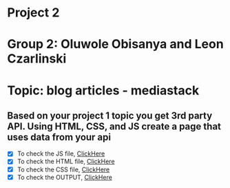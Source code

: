 # Project 2
# Group 2: Oluwole Obisanya and Leon Czarlinski
# Topic: blog articles - mediastack


## Based on your project 1 topic you get 3rd party API. Using HTML, CSS, and JS create a page that uses data from your api
 - [X] To check the JS file, [ClickHere](app2.js)
 - [X] To check the HTML file, [ClickHere](index.html)
 - [X] To check the CSS file, [ClickHere](style.css)
 - [X] To check the OUTPUT, [ClickHere](images/output.png)
